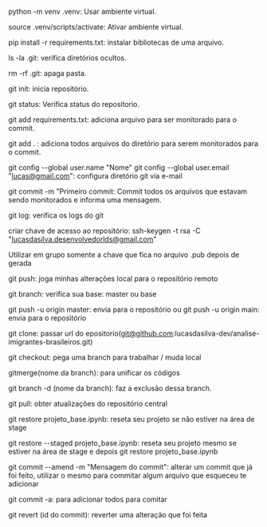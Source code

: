 python -m venv .venv: Usar ambiente virtual.

source .venv/scripts/activate: Ativar ambiente virtual.

pip install -r requirements.txt: instalar bibliotecas de uma arquivo.

ls -la .git: verifica diretórios ocultos.

rm -rf .git: apaga pasta.

git init: inicia repositório.

git status: Verifica status do reposítorio.

git add requirements.txt: adiciona arquivo para ser monitorado para o commit.

git add . : adiciona todos arquivos do diretório para serem monitorados para o commit.

git config --global user.name "Nome"
git config --global user.email "lucas@gmail.com": configura diretório git via e-mail

git commit -m "Primeiro commit: Commit todos os arquivos que estavam sendo monitorados e informa uma mensagem.

git log: verifica os logs do git

criar chave de acesso ao repositório: ssh-keygen -t rsa -C "lucasdasilva.desenvolvedorlds@gmail.com"

Utilizar em grupo somente a chave que fica no arquivo .pub depois de gerada

git push: joga minhas alterações local para o repositório remoto

git branch: verifica sua base: master ou base

git push -u origin master: envia para o repositório
ou
git push -u origin main: envia para o repositório

git clone: passar url do epositorio(git@github.com:lucasdasilva-dev/analise-imigrantes-brasileiros.git)

git checkout: pega uma branch para trabalhar / muda local

gitmerge(nome da branch): para unificar os códigos

git branch -d (nome da branch): faz a exclusão dessa branch.

git pull: obter atualizações do repositório central

git restore projeto_base.ipynb: reseta seu projeto se não estiver na área de stage

git restore --staged projeto_base.ipynb: reseta seu projeto mesmo se estiver na área de stage e depois git restore projeto_base.ipynb 

git commit --amend -m "Mensagem do commit": alterar um commit que já foi feito, utilizar o mesmo para commitar algum arquivo que esqueceu te adicionar

git commit -a: para adicionar todos para comitar

git revert (id do commit): reverter uma alteração que foi feita